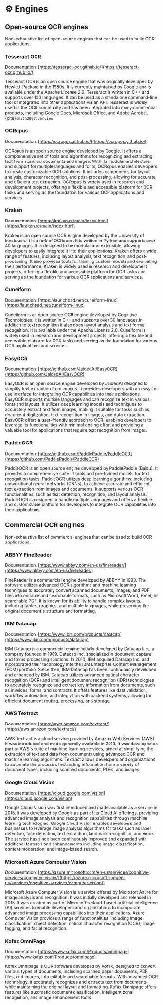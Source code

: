 # ⚙️ Engines

## Open-source OCR engines

Non-exhaustive list of open-source engines that can be used to build OCR applications.

### Tesseract OCR

Documentation: [https://tesseract-ocr.github.io/](https://tesseract-ocr.github.io/)

Tesseract OCR is an open source engine that was originally developed by Hewlett-Packard in the 1980s. It is currently maintained by Google and is available under the Apache License 2.0. Tesseract is written in C++ and supports over 100 languages. It can be used as a standalone command-line tool or integrated into other applications via an API. Tesseract is widely used in the OCR community and has been integrated into many commercial products, including Google Docs, Microsoft Office, and Adobe Acrobat. 
{cite}`smith2007overview`

### OCRopus

Documentation: [https://ocropus.github.io/](https://ocropus.github.io/)

OCRopus is an open source engine developed by Google. It offers a comprehensive set of tools and algorithms for recognizing and extracting text from scanned documents and images. With its modular architecture and support for multiple languages and fonts, OCRopus enables developers to create customizable OCR solutions. It includes components for layout analysis, character recognition, and post-processing, allowing for accurate and efficient text extraction. OCRopus is widely used in research and development projects, offering a flexible and accessible platform for OCR tasks and serving as the foundation for various OCR applications and services.

### Kraken

Documentation: [https://kraken.re/main/index.html](https://kraken.re/main/index.html)

Kraken is an open source OCR engine developed by the University of Innsbruck. It is a fork of OCRopus. It is written in Python and supports over 40 languages. It is designed to be modular and extensible, allowing developers to easily integrate it into their applications. Kraken offers a wide range of features, including layout analysis, text recognition, and post-processing. It also provides tools for training custom models and evaluating their performance. Kraken is widely used in research and development projects, offering a flexible and accessible platform for OCR tasks and serving as the foundation for various OCR applications and services.

### Cuneiform

Documentation: [https://launchpad.net/cuneiform-linux](https://launchpad.net/cuneiform-linux)

Cuneiform is an open source OCR engine developed by Cognitive Technologies. It is written in C++ and supports over 30 languages.In addition to text recognition it also does  layout analysis and text format recognition. It is available under the Apache License 2.0. Cuneiform is widely used in research and development projects, offering a flexible and accessible platform for OCR tasks and serving as the foundation for various OCR applications and services.

### EasyOCR

Documentation: [https://github.com/JaidedAI/EasyOCR](https://github.com/JaidedAI/EasyOCR)

EasyOCR is an open source engine developed by JaidedAI designed to simplify text extraction from images. It provides developers with an easy-to-use interface for integrating OCR capabilities into their applications. EasyOCR supports multiple languages and can recognize text in various fonts and layouts. It utilizes deep learning models and techniques to accurately extract text from images, making it suitable for tasks such as document digitization, text recognition in images, and data extraction. EasyOCR offers a user-friendly approach to OCR, enabling developers to leverage its functionalities with minimal coding effort and providing a valuable tool for applications that require text recognition from images.

### PaddleOCR

Documentation: [https://github.com/PaddlePaddle/PaddleOCR](https://github.com/PaddlePaddle/PaddleOCR)

PaddleOCR is an open source engine developed by PaddlePaddle (Baidu). It provides a comprehensive suite of tools and pre-trained models for text recognition tasks. PaddleOCR utilizes deep learning algorithms, including convolutional neural networks (CNNs), to achieve accurate and efficient text extraction from images and documents. It supports various OCR functionalities, such as text detection, recognition, and layout analysis. PaddleOCR is designed to handle multiple languages and offers a flexible and customizable platform for developers to integrate OCR capabilities into their applications.


## Commercial OCR engines

Non-exhaustive list of commercial engines that can be used to build OCR applications.

### ABBYY FineReader

Documentation: [https://www.abbyy.com/en-us/finereader/](https://www.abbyy.com/en-us/finereader/)

FineReader is a commericial engine developed by ABBYY in 1993. The software utilizes advanced OCR algorithms and machine learning techniques to accurately convert scanned documents, images, and PDF files into editable and searchable formats, such as Microsoft Word, Excel, or searchable PDF. It is known for its ability to handle complex layouts, including tables, graphics, and multiple languages, while preserving the original document's structure and formatting.


### IBM Datacap

Documentation: [https://www.ibm.com/products/datacap](https://www.ibm.com/products/datacap)

IBM Datacap is a commericial engine initially developed by Datacap Inc., a company founded in 1989. Datacap Inc. specialized in document capture and forms processing solutions. In 2010, IBM acquired Datacap Inc. and incorporated their technology into the IBM Enterprise Content Management (ECM) portfolio. Since then, IBM Datacap has been continuously developed and enhanced by IBM. Datacap utilizes advanced optical character recognition (OCR) and intelligent document recognition (IDR) technologies to accurately recognize and extract key information from documents, such as invoices, forms, and contracts. It offers features like data validation, workflow automation, and integration with backend systems, allowing for efficient document routing, processing, and storage. 

### AWS Textract

Documentation: [https://aws.amazon.com/textract/](https://aws.amazon.com/textract/)

AWS Textract is a cloud service provided by Amazon Web Services (AWS). It was introduced and made generally available in 2019. It was developed as part of AWS's suite of machine learning services, aimed at simplifying the extraction of text and data from documents using advanced OCR and machine learning algorithms. Textract allows developers and organizations to automate the process of extracting information from a variety of document types, including scanned documents, PDFs, and images.

### Google Cloud Vision

Documentation: [https://cloud.google.com/vision](https://cloud.google.com/vision)

Google Cloud Vision was first introduced and made available as a service in 2015. It was developed by Google as part of its Cloud AI offerings, providing advanced image analysis and recognition capabilities through machine learning technologies. Google Cloud Vision enables developers and businesses to leverage image analysis algorithms for tasks such as label detection, face detection, text extraction, landmark recognition, and more. The service has since been continuously improved and expanded with additional features and enhancements including image classification, content moderation, and image-based search.


### Microsoft Azure Computer Vision

Documentation: [https://azure.microsoft.com/en-us/services/cognitive-services/computer-vision/](https://azure.microsoft.com/en-us/services/cognitive-services/computer-vision/)

Microsoft Azure Computer Vision is a service offered by Microsoft Azure for image analysis and recognition. It was initially developed and released in 2015. It was created as part of Microsoft's cloud-based artificial intelligence (AI) services to enable developers and organizations to incorporate advanced image processing capabilities into their applications. Azure Computer Vision provides a range of functionalities, including image classification, object detection, optical character recognition (OCR), image tagging, and facial recognition.

### Kofax OmniPage

Documentation: [https://www.kofax.com/Products/omnipage](https://www.kofax.com/Products/omnipage)

Kofax Omnipage is OCR software developed by Kofax, designed to convert various types of documents, including scanned paper documents, PDF files, and images, into editable and searchable formats. With advanced OCR technology, it accurately recognizes and extracts text from documents while maintaining the original layout and formatting. Kofax Omnipage offers features like automatic document classification, intelligent zonal recognition, and image enhancement tools.
